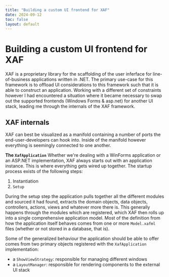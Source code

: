 ```yaml
---
title: "Building a custom UI frontend for XAF"
date: 2024-09-12
toc: false
layout: default
---
```


# Building a custom UI frontend for XAF
XAF is a proprietary library for the scaffolding of the user inferface for line-of-business applications written in .NET. The primary use-case for this framework is to offload UI considerations to this framework such that it is able to construct an application. Working with a different set of constraints however I had encountered a situation where it became necessary to swap out the supported frontends (Windows Forms & asp.net) for another UI stack, leading me through the internals of the XAF framework.

## XAF internals
XAF can best be visualized as a manifold containing a number of ports the end-user-developers can hook into. Inside of the manifold however everything is seemingly connected to one another.

**The `XafApplication`**
Whether we're dealing with a WinForms application or an ASP.NET implementation, XAF always starts out with an application instance. This is where everything gets wired up together. The startup process exists of the following steps:

1. Instantiation
2. `Setup`

During the setup step the application pulls together all the different modules and sourced it had found, extracts the domain objects, data objects, controllers, actions, views and whatever more there is. This generally happens through the modules which are registered, which XAF then rolls up into a single comprehensive application model. Most of the definition from how the application itself behaves comes from one or more `Model.xafml` files (whether or not stored in a database, that is).

Some of the generalized behaviour the application should be able to offer comes from two primary objects registered with the `XafApplication` implementation:

- a `ShowViewStrategy`: responsible for managing different windows
- a `LayoutManager`: responsible for rendering components to the external UI stack


